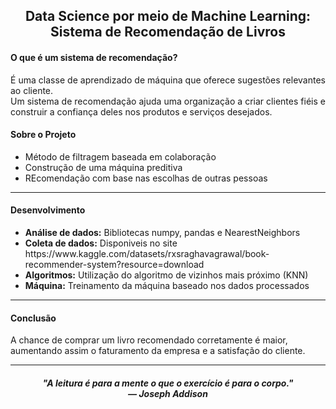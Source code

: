 <h2 align="center">Data Science por meio de Machine Learning: Sistema de Recomendação de Livros</h2>

<h4>O que é um sistema de recomendação?</h4>
<p align="justify">
  É uma classe de aprendizado de máquina que oferece sugestões relevantes ao cliente. <br>
  Um sistema de recomendação ajuda uma organização a criar clientes fiéis e construir a confiança deles nos produtos e serviços desejados.
</p>

<h4>Sobre o Projeto</h4>
<ul>
  <li>Método de filtragem baseada em colaboração</li>
  <li>Construção de uma máquina preditiva</li>
  <li>REcomendação com base nas escolhas de outras pessoas</li>
</ul>

<hr>

<h4>Desenvolvimento</h4>

<ul>
  <li>
    <b>Análise de dados:</b> Bibliotecas numpy, pandas e NearestNeighbors
  </li>
  <li>
    <b>Coleta de dados:</b> Disponiveis no site https://www.kaggle.com/datasets/rxsraghavagrawal/book-recommender-system?resource=download
  </li>
  <li>
    <b>Algoritmos:</b> Utilização do algoritmo de vizinhos mais próximo (KNN)
  </li>
  <li>
    <b>Máquina:</b> Treinamento da máquina baseado nos dados processados
  </li>
</ul>

<hr>

<h4>Conclusão</h4>
<p>A chance de comprar um livro recomendado corretamente é maior, aumentando assim o faturamento da empresa e a satisfação do cliente.</p>

<hr>

<h5 align="center"><i>
  "A leitura é para a mente o que o exercício é para o corpo." <br>
  <b>— Joseph Addison</b>
</i></h5>
